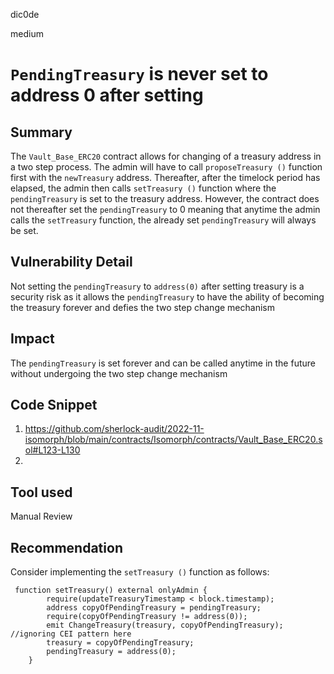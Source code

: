 dic0de

medium

# `PendingTreasury` is never set to address 0 after setting

## Summary
The `Vault_Base_ERC20` contract allows for changing of a treasury address in a two step process. The admin will have to call `proposeTreasury ()` function first with the `newTreasury` address. Thereafter, after the timelock period has elapsed, the admin then calls `setTreasury ()` function where the `pendingTreasury` is set to the treasury address. However, the contract does not thereafter set the `pendingTreasury` to 0 meaning that anytime the admin calls the `setTreasury` function, the already set `pendingTreasury` will always be set.
## Vulnerability Detail
Not setting the `pendingTreasury` to `address(0)` after setting treasury is a security risk as it allows the `pendingTreasury` to have the ability of becoming the treasury forever and defies the two step change mechanism

## Impact
The `pendingTreasury` is set forever and can be called anytime in the future without undergoing the two step change mechanism
## Code Snippet
1. https://github.com/sherlock-audit/2022-11-isomorph/blob/main/contracts/Isomorph/contracts/Vault_Base_ERC20.sol#L123-L130
2. 

## Tool used

Manual Review

## Recommendation
Consider implementing the `setTreasury ()` function as follows:
```Solidity
 function setTreasury() external onlyAdmin {
        require(updateTreasuryTimestamp < block.timestamp); 
        address copyOfPendingTreasury = pendingTreasury;
        require(copyOfPendingTreasury != address(0));
        emit ChangeTreasury(treasury, copyOfPendingTreasury); //ignoring CEI pattern here
        treasury = copyOfPendingTreasury;
        pendingTreasury = address(0);
    }
```
